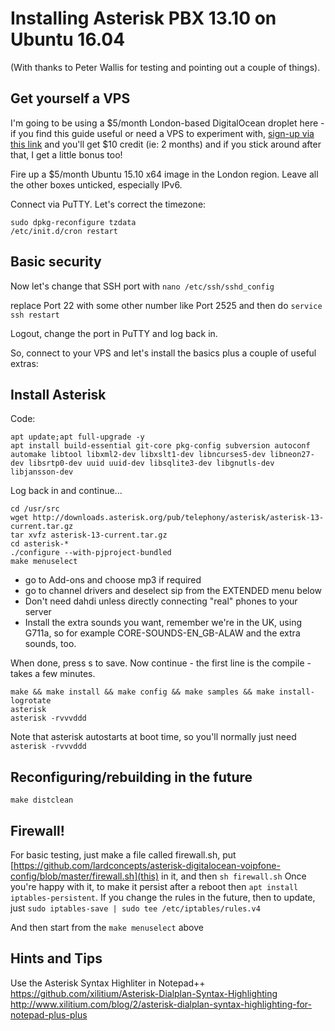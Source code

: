 # Installing Asterisk PBX 13.10 on Ubuntu 16.04

(With thanks to Peter Wallis for testing and pointing out a couple of things).

## Get yourself a VPS

I'm going to be using a $5/month London-based DigitalOcean droplet here - if you find this guide useful or need a VPS to experiment with, [sign-up via this link](https://www.digitalocean.com/?refcode=3e12153ab02b) and you'll get $10 credit (ie: 2 months) and if you stick around after that, I get a little bonus too!

Fire up a $5/month Ubuntu 15.10 x64 image in the London region.
Leave all the other boxes unticked, especially IPv6.

Connect via PuTTY. Let's correct the timezone:

````
sudo dpkg-reconfigure tzdata
/etc/init.d/cron restart
````

## Basic security

Now let's change that SSH port with `nano /etc/ssh/sshd_config`

replace Port 22 with some other number like Port 2525 and then do `service ssh restart`

Logout, change the port in PuTTY and log back in. 

So, connect to your VPS and let's install the basics plus a couple of useful extras:

## Install Asterisk

Code:
```
apt update;apt full-upgrade -y
apt install build-essential git-core pkg-config subversion autoconf automake libtool libxml2-dev libxslt1-dev libncurses5-dev libneon27-dev libsrtp0-dev uuid uuid-dev libsqlite3-dev libgnutls-dev libjansson-dev
```

Log back in and continue...

```
cd /usr/src
wget http://downloads.asterisk.org/pub/telephony/asterisk/asterisk-13-current.tar.gz
tar xvfz asterisk-13-current.tar.gz
cd asterisk-*
./configure --with-pjproject-bundled
make menuselect
```

- go to Add-ons and choose mp3 if required
- go to channel drivers and deselect sip from the EXTENDED menu below
- Don't need dahdi unless directly connecting "real" phones to your server
- Install the extra sounds you want, remember we're in the UK, using G711a, so for example CORE-SOUNDS-EN_GB-ALAW and the extra sounds, too. 

When done, press s to save. Now continue - the first line is the compile - takes a few minutes.

```
make && make install && make config && make samples && make install-logrotate
asterisk
asterisk -rvvvddd
```

Note that asterisk autostarts at boot time, so you'll normally just need `asterisk -rvvvddd`  

## Reconfiguring/rebuilding in the future

    make distclean
    
## Firewall!

For basic testing, just make a file called firewall.sh, put [https://github.com/lardconcepts/asterisk-digitalocean-voipfone-config/blob/master/firewall.sh](this) in it, and then `sh firewall.sh`
Once you're happy with it, to make it persist after a reboot then  `apt install iptables-persistent`. If you change the rules in the future, then to update, just `sudo iptables-save | sudo tee /etc/iptables/rules.v4`    
    
And then start from the `make menuselect` above

## Hints and Tips

Use the Asterisk Syntax Highliter in Notepad++
https://github.com/xilitium/Asterisk-Dialplan-Syntax-Highlighting
http://www.xilitium.com/blog/2/asterisk-dialplan-syntax-highlighting-for-notepad-plus-plus


